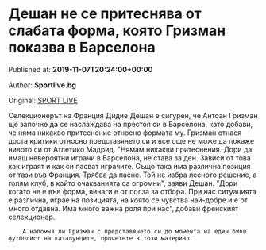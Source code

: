 
# Дешан не се притеснява от слабата форма, която Гризман показва в Барселона

Published at: **2019-11-07T20:24:00+00:00**

Author: **Sportlive.bg**

Original: [SPORT LIVE](https://www.sportlive.bg/worldfootball/france/deshan-ne-se-pritesnqva-ot-slabata-forma-koqto-grizman-pokazva-v-barselona-1404092.html)

Селекционерът на Франция Дидие Дешан е сигурен, че Антоан Гризман ще започне да се наслаждава на престоя си в Барселона, като добави, че няма никакво притеснение относно формата му. Гризман отнася доста критики относно представянето си и все още не може да покаже нивото си от Атлетико Мадрид.
"Нямам никакви притеснения. Дори да имаш невероятни играчи в Барселона, не става за ден. Зависи от това как играят и как си пасват играчите. Също така има различна позиция от тази във Франция. Трябва да пасне. Той не избра лесното решение, а голям клуб, в който очакванията са огромни", заяви Дешан.
"Дори когато не е във форма, винаги е от полза за отбора. При нас ситуацията е различна, играе на позицията, на която се чувства най-добре и е от много отдавна. Има много важна роля при нас", добави френският селекционер.

        А напомня ли Гризман с представянето си до момента на един бивш футболист на каталунците, прочетете в този материал.
      
 
